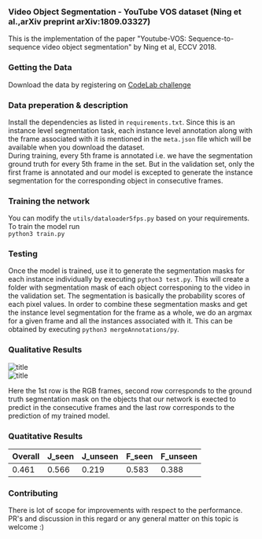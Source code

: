 ### Video Object Segmentation - YouTube VOS dataset (Ning et al.,arXiv preprint arXiv:1809.03327)
This is the implementation of the paper "Youtube-VOS: Sequence-to-sequence video object segmentation" by Ning et al, ECCV 2018.  

### Getting the Data  
Download the data by registering on [CodeLab challenge](https://competitions.codalab.org/competitions/19544) 

### Data preperation & description
Install the dependencies as listed in ```requirements.txt```. Since this is an instance level segmentation task, each instance level annotation along with the frame associated with it is mentioned in the ```meta.json``` file which will be available when you download the dataset.  
During training, every 5th frame is annotated i.e. we have the segmentation ground truth for every 5th frame in the set. But in the validation set, only the first frame is annotated and our model is excepted to generate the instance segmentation for the corresponding object in consecutive frames.

### Training the network
You can modify the ```utils/dataloader5fps.py``` based on your requirements. To train the model run  
```python3 train.py```   

### Testing
Once the model is trained, use it to generate the segmentation masks for each instance individually by executing ```python3 test.py```. This will create a folder with segmentation mask of each object corresponing to the video in the validation set. The segmentation is basically the probability scores of each pixel values. In order to combine these segmentation masks and get the instance level segmentation for the frame as a whole, we do an argmax for a given frame and all the instances associated with it. This can be obtained by executing ```python3 mergeAnnotations/py```. 
  
### Qualitative Results  
![title](imgs/result1.png)  
![title](imgs/result2.png)  

Here the 1st row is the RGB frames, second row corresponds to the ground truth segmentation mask on the objects that our network is exected to predict in the consecutive frames and the last row corresponds to the prediction of my trained model.

### Quatitative Results  
|Overall   |J_seen   |J_unseen   |F_seen   |F_unseen  |
|---|---|---|---|---|
|0.461|0.566|0.219|0.583|0.388|


### Contributing
There is lot of scope for improvements with respect to the performance. PR's and discussion in this regard or any general matter on this topic is welcome :)
